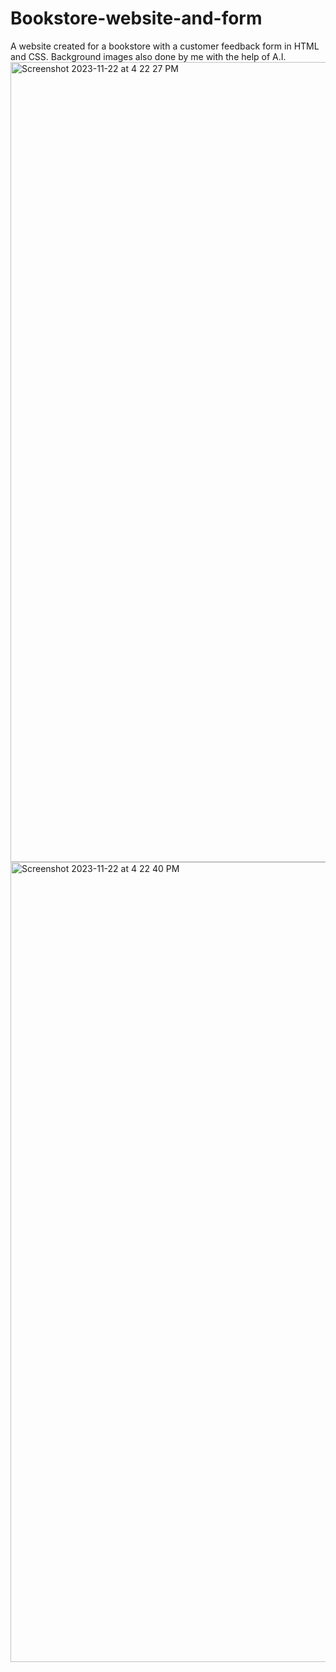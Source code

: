 # Bookstore-website-and-form
A website created for a bookstore with a customer feedback form in HTML and CSS. Background images also done by me with the help of A.I.
<img width="1280" alt="Screenshot 2023-11-22 at 4 22 27 PM" src="https://github.com/cyberkatrina/Bookstore-website-and-form/assets/113384816/b085dd89-d376-428c-a67d-23977deaec85">
<img width="1280" alt="Screenshot 2023-11-22 at 4 22 40 PM" src="https://github.com/cyberkatrina/Bookstore-website-and-form/assets/113384816/a1808657-1805-4067-8103-2cc6cdffb6d9">
